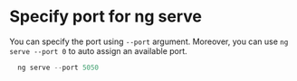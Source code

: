 # Specify port for ng serve

You can specify the port using `--port` argument. Moreover, you can use `ng serve --port 0` to auto assign an available port.

```js
  ng serve --port 5050
```
